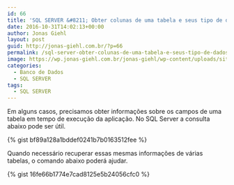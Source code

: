 ```yaml
---
id: 66
title: 'SQL SERVER &#8211; Obter colunas de uma tabela e seus tipo de dados'
date: 2016-10-31T14:02:13+00:00
author: Jonas Giehl
layout: post
guid: http://jonas-giehl.com.br/?p=66
permalink: /sql-server-obter-colunas-de-uma-tabela-e-seus-tipo-de-dados/
image: https://wp.jonas-giehl.com.br/jonas-giehl/wp-content/uploads/sites/3/2016/10/sql-server-express1.png
categories:
  - Banco de Dados
  - SQL SERVER
tags:
  - SQL SERVER
---
```

Em alguns casos, precisamos obter informações sobre os campos de uma tabela em tempo de execução da aplicação. No SQL Server a consulta abaixo pode ser útil.

{% gist bf89a128a1bddef0241b7b0163512fee %}

Quando necessário recuperar essas mesmas informações de várias tabelas, o comando abaixo poderá ajudar.

{% gist 16fe66b1774e7cad8125e5b24056cfc0 %}
